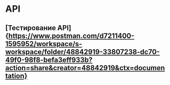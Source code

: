 # API
## [Тестирование API]{https://www.postman.com/d7211400-1595952/workspace/s-workspace/folder/48842919-33807238-dc70-49f0-98f8-befa3eff933b?action=share&creator=48842919&ctx=documentation}
